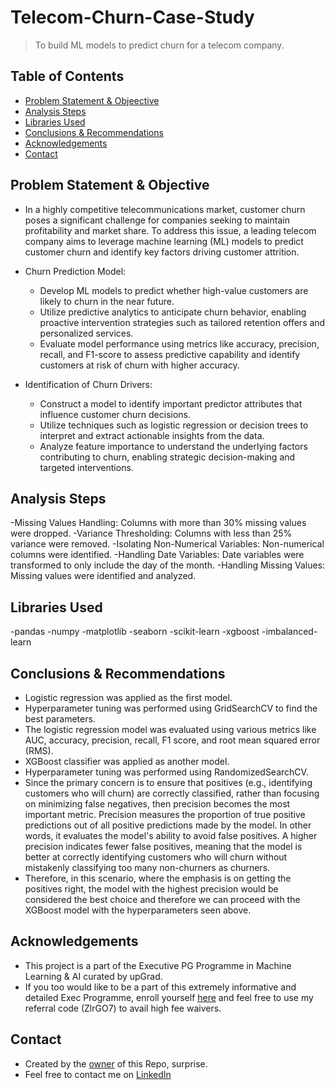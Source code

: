 # Telecom-Churn-Case-Study
> To build ML models to predict churn for a telecom company. 

## Table of Contents
* [Problem Statement & Objeective](#1)
* [Analysis Steps](#2)
* [Libraries Used](#3)
* [Conclusions & Recommendations](#4)
* [Acknowledgements](#5)
* [Contact](#6)

## <a name="1">Problem Statement & Objective</a>
- In a highly competitive telecommunications market, customer churn poses a significant challenge for companies seeking to maintain profitability and market share. To address this issue, a leading telecom company aims to leverage machine learning (ML) models to predict customer churn and identify key factors driving customer attrition.

- Churn Prediction Model:
  * Develop ML models to predict whether high-value customers are likely to churn in the near future.
  * Utilize predictive analytics to anticipate churn behavior, enabling proactive intervention strategies such as tailored retention offers and personalized services.
  * Evaluate model performance using metrics like accuracy, precision, recall, and F1-score to assess predictive capability and identify customers at risk of churn with higher accuracy.
- Identification of Churn Drivers:
  * Construct a model to identify important predictor attributes that influence customer churn decisions.
  * Utilize techniques such as logistic regression or decision trees to interpret and extract actionable insights from the data.
  * Analyze feature importance to understand the underlying factors contributing to churn, enabling strategic decision-making and targeted interventions.

## <a name="2">Analysis Steps</a>
-Missing Values Handling: Columns with more than 30% missing values were dropped.
-Variance Thresholding: Columns with less than 25% variance were removed.
-Isolating Non-Numerical Variables: Non-numerical columns were identified.
-Handling Date Variables: Date variables were transformed to only include the day of the month.
-Handling Missing Values: Missing values were identified and analyzed.
    
## <a name="3">Libraries Used</a>
-pandas
-numpy
-matplotlib
-seaborn
-scikit-learn
-xgboost
-imbalanced-learn

## <a name="4">Conclusions & Recommendations</a>
- Logistic regression was applied as the first model.
- Hyperparameter tuning was performed using GridSearchCV to find the best parameters.
- The logistic regression model was evaluated using various metrics like AUC, accuracy, precision, recall, F1 score, and root mean squared error (RMS).
- XGBoost classifier was applied as another model.
- Hyperparameter tuning was performed using RandomizedSearchCV.
- Since the primary concern is to ensure that positives (e.g., identifying customers who will churn) are correctly classified, rather than focusing on minimizing false negatives, then precision becomes the most important metric. Precision measures the proportion of true positive predictions out of all positive predictions made by the model. In other words, it evaluates the model's ability to avoid false positives. A higher precision indicates fewer false positives, meaning that the model is better at correctly identifying customers who will churn without mistakenly classifying too many non-churners as churners.
- Therefore, in this scenario, where the emphasis is on getting the positives right, the model with the highest precision would be considered the best choice and therefore we can proceed with the XGBoost model with the hyperparameters seen above.

## <a name="5">Acknowledgements</a>
- This project is a part of the Executive PG Programme in Machine Learning & AI curated by upGrad.
- If you too would like to be a part of this extremely informative and detailed Exec Programme, enroll yourself [here](https://app.upgrad.com/4Xxq/4zgb85pa) and feel free to use my referral code (ZlrGO7) to avail high fee waivers.

## <a name="6">Contact</a>
- Created by the [owner](https://github.com/Kris3317/) of this Repo, surprise.
- Feel free to contact me on [LinkedIn](https://www.linkedin.com/in/krismichaeldsilva/)
